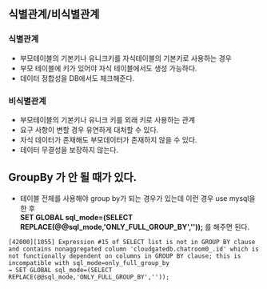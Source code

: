 
## 식별관계/비식별관계
### 식별관계
- 부모테이블의 기본키나 유니크키를 자식테이블의 기본키로 사용하는 경우
- 부모 테이블에 키가 있어야 자식 테이블에서도 생성 가능하다.
- 데이터 정합성을 DB에서도 체크해준다.
### 비식별관계
- 부모테이블의 기본키나 유니크 키를 외래 키로 사용하는 관계
- 요구 사항이 변할 경우 유연하게 대처할 수 있다.
- 자식 데이터가 존재해도 부모데이터가 존재하지 않을 수 있다.
- 데이터 무결성을 보장하지 않는다.
## GroupBy 가 안 될 때가 있다.
- 테이블 전체를 사용해야 group by가 되는 경우가 있는데 이런 경우 use mysql을 한 후  
   **SET GLOBAL sql_mode=(SELECT REPLACE(@@sql_mode,'ONLY_FULL_GROUP_BY',''));** 를 해주면 된다.
```
[42000][1055] Expression #15 of SELECT list is not in GROUP BY clause and contains nonaggregated column 'cloudgatedb.chatroom0_.id' which is not functionally dependent on columns in GROUP BY clause; this is incompatible with sql_mode=only_full_group_by
→ SET GLOBAL sql_mode=(SELECT REPLACE(@@sql_mode,'ONLY_FULL_GROUP_BY',''));
```
